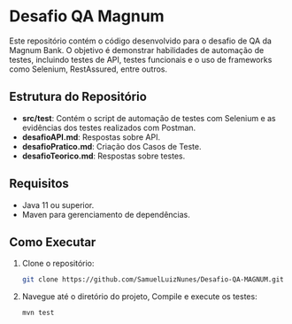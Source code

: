 # Desafio QA Magnum

Este repositório contém o código desenvolvido para o desafio de QA da Magnum Bank. O objetivo é demonstrar habilidades de automação de testes, incluindo testes de API, testes funcionais e o uso de frameworks como Selenium, RestAssured, entre outros.

## Estrutura do Repositório

- **src/test**: Contém o script de automação de testes com Selenium e as evidências dos testes realizados com Postman.
- **desafioAPI.md**: Respostas sobre API.
- **desafioPratico.md**: Criação dos Casos de Teste.
- **desafioTeorico.md**: Respostas sobre testes.

## Requisitos

- Java 11 ou superior.
- Maven para gerenciamento de dependências.

## Como Executar

1. Clone o repositório:
   ```bash
   git clone https://github.com/SamuelLuizNunes/Desafio-QA-MAGNUM.git

2. Navegue até o diretório do projeto, Compile e execute os testes:
      ```bash
      mvn test

